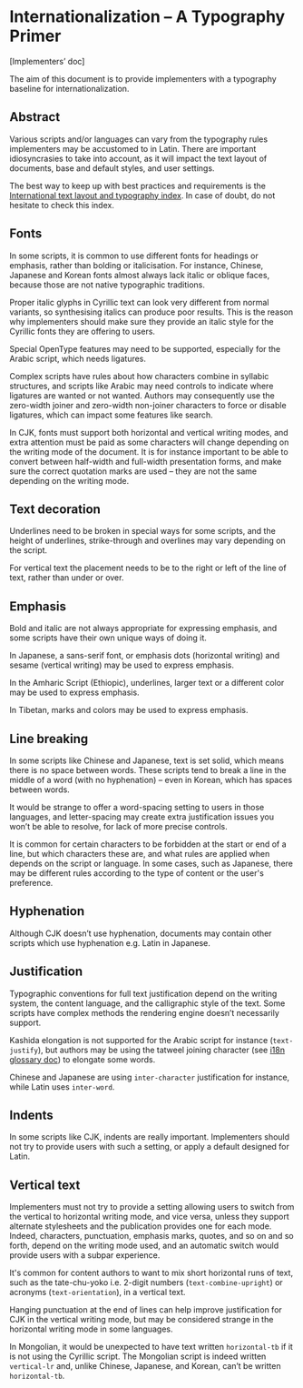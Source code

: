 # Internationalization – A Typography Primer

[Implementers’ doc]

The aim of this document is to provide implementers with a typography baseline for internationalization.

## Abstract

Various scripts and/or languages can vary from the typography rules implementers may be accustomed to in Latin. There are important idiosyncrasies to take into account, as it will impact the text layout of documents, base and default styles, and user settings.

The best way to keep up with best practices and requirements is the [International text layout and typography index](https://w3c.github.io/typography/). In case of doubt, do not hesitate to check this index.

## Fonts

In some scripts, it is common to use different fonts for headings or emphasis, rather than bolding or italicisation. For instance, Chinese, Japanese and Korean fonts almost always lack italic or oblique faces, because those are not native typographic traditions.

Proper italic glyphs in Cyrillic text can look very different from normal variants, so synthesising italics can produce poor results. This is the reason why implementers should make sure they provide an italic style for the Cyrillic fonts they are offering to users.

Special OpenType features may need to be supported, especially for the Arabic script, which needs ligatures. 

Complex scripts have rules about how characters combine in syllabic structures, and scripts like Arabic may need controls to indicate where ligatures are wanted or not wanted. Authors may consequently use the zero-width joiner and zero-width non-joiner characters to force or disable ligatures, which can impact some features like search.

In CJK, fonts must support both horizontal and vertical writing modes, and extra attention must be paid as some characters will change depending on the writing mode of the document. It is for instance important to be able to convert between half-width and full-width presentation forms, and make sure the correct quotation marks are used – they are not the same depending on the writing mode.

## Text decoration

Underlines need to be broken in special ways for some scripts, and the height of underlines, strike-through and overlines may vary depending on the script.

For vertical text the placement needs to be to the right or left of the line of text, rather than under or over.

## Emphasis

Bold and italic are not always appropriate for expressing emphasis, and some scripts have their own unique ways of doing it.

In Japanese, a sans-serif font, or emphasis dots (horizontal writing) and sesame (vertical writing) may be used to express emphasis. 

In the Amharic Script (Ethiopic), underlines, larger text or a different color may be used to express emphasis. 

In Tibetan, marks and colors may be used to express emphasis.

## Line breaking

In some scripts like Chinese and Japanese, text is set solid, which means there is no space between words. These scripts tend to break a line in the middle of a word (with no hyphenation) – even in Korean, which has spaces between words.

It would be strange to offer a word-spacing setting to users in those languages, and letter-spacing may create extra justification issues you won’t be able to resolve, for lack of more precise controls.

It is common for certain characters to be forbidden at the start or end of a line, but which characters these are, and what rules are applied when depends on the script or language. In some cases, such as Japanese, there may be different rules according to the type of content or the user's preference.

## Hyphenation

Although CJK doesn’t use hyphenation, documents may contain other scripts which use hyphenation e.g. Latin in Japanese.

## Justification

Typographic conventions for full text justification depend on the writing system, the content language, and the calligraphic style of the text. Some scripts have complex methods the rendering engine doesn’t necessarily support.

Kashida elongation is not supported for the Arabic script for instance (`text-justify`), but authors may be using the tatweel joining character (see [i18n glossary doc](../docs/CSS26-i18n_glossary.md)) to elongate some words.

Chinese and Japanese are using `inter-character` justification for instance, while Latin uses `inter-word`. 

## Indents

In some scripts like CJK, indents are really important. Implementers should not try to provide users with such a setting, or apply a default designed for Latin.

## Vertical text

Implementers must not try to provide a setting allowing users to switch from the vertical to horizontal writing mode, and vice versa, unless they support alternate stylesheets and the publication provides one for each mode. Indeed, characters, punctuation, emphasis marks, quotes, and so on and so forth, depend on the writing mode used, and an automatic switch would provide users with a subpar experience. 

It's common for content authors to want to mix short horizontal runs of text, such as the tate-chu-yoko i.e. 2-digit numbers (`text-combine-upright`) or acronyms (`text-orientation`), in a vertical text.

Hanging punctuation at the end of lines can help improve justification for CJK in the vertical writing mode, but may be considered strange in the horizontal writing mode in some languages.

In Mongolian, it would be unexpected to have text written `horizontal-tb` if it is not using the Cyrillic script. The Mongolian script is indeed written `vertical-lr` and, unlike Chinese, Japanese, and Korean, can’t be written `horizontal-tb`.